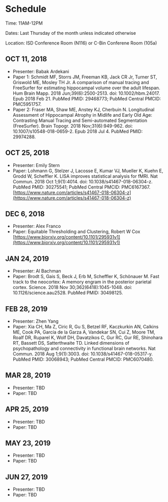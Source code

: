 # Schedule

Time: 11AM-12PM

Dates: Last Thursday of the month unless indicated otherwise

Location: ISD Conference Room (N116) or C-Bin Conferene Room (105a)

## OCT 11, 2018
- Presenter: Babak Ardekani
- Paper 1: Schmidt MF, Storrs JM, Freeman KB, Jack CR Jr, Turner ST, Griswold ME, Mosley 
TH Jr. A comparison of manual tracing and FreeSurfer for estimating hippocampal
volume over the adult lifespan. Hum Brain Mapp. 2018 Jun;39(6):2500-2513. doi:
10.1002/hbm.24017. Epub 2018 Feb 21. PubMed PMID: 29468773; PubMed Central PMCID:
PMC5951757.
- Paper 2: Fraser MA, Shaw ME, Anstey KJ, Cherbuin N. Longitudinal Assessment of
Hippocampal Atrophy in Midlife and Early Old Age: Contrasting Manual Tracing and 
Semi-automated Segmentation (FreeSurfer). Brain Topogr. 2018 Nov;31(6):949-962.
doi: 10.1007/s10548-018-0659-2. Epub 2018 Jul 4. PubMed PMID: 29974288.

## OCT 25, 2018
- Presenter: Emily Stern
- Paper: Lohmann G, Stelzer J, Lacosse E, Kumar VJ, Mueller K, Kuehn E, Grodd W,
Scheffler K. LISA improves statistical analysis for fMRI. Nat Commun. 2018 Oct
1;9(1):4014. doi: 10.1038/s41467-018-06304-z. PubMed PMID: 30275541; PubMed
Central PMCID: PMC6167367.
[https://www.nature.com/articles/s41467-018-06304-z](https://www.nature.com/articles/s41467-018-06304-z)

## DEC 6, 2018
- Presenter: Alex Franco
- Paper: Equitable Thresholding and Clustering, Robert W Cox 
[https://www.biorxiv.org/content/10.1101/295931v1](https://www.biorxiv.org/content/10.1101/295931v1)

## JAN 24, 2019
- Presenter: Al Bachman
- Paper: Brodt S, Gais S, Beck J, Erb M, Scheffler K, Schönauer M. Fast track to the
neocortex: A memory engram in the posterior parietal cortex. Science. 2018 Nov
30;362(6418):1045-1048. doi: 10.1126/science.aau2528. PubMed PMID: 30498125.

## FEB 28, 2019
- Presenter: Zhen Yang
- Paper: Xia CH, Ma Z, Ciric R, Gu S, Betzel RF, Kaczkurkin AN, Calkins ME, Cook PA,
García de la Garza A, Vandekar SN, Cui Z, Moore TM, Roalf DR, Ruparel K, Wolf DH,
Davatzikos C, Gur RC, Gur RE, Shinohara RT, Bassett DS, Satterthwaite TD. Linked 
dimensions of psychopathology and connectivity in functional brain networks. Nat 
Commun. 2018 Aug 1;9(1):3003. doi: 10.1038/s41467-018-05317-y. PubMed PMID:
30068943; PubMed Central PMCID: PMC6070480.

## MAR 28, 2019
- Presenter: TBD
- Paper: TBD

## APR 25, 2019
- Presenter: TBD
- Paper: TBD

## MAY 23, 2019
- Presenter: TBD
- Paper: TBD

## JUN 27, 2019
- Presenter: TBD
- Paper: TBD
